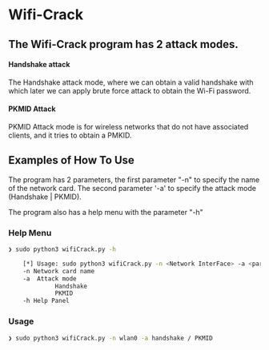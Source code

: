 # Wifi-Crack

## The Wifi-Crack program has 2 attack modes.

#### Handshake attack
The Handshake attack mode, where we can obtain a valid handshake with which later we can apply brute force attack to obtain the Wi-Fi password.

#### PKMID Attack
PKMID Attack mode is for wireless networks that do not have associated clients, and it tries to obtain a PMKID.


## Examples of How To Use
The program has 2 parameters, the first parameter "-n" to specify the name of the network card.
The second parameter '-a' to specify the attack mode (Handshake | PKMID).

The program also has a help menu with the parameter "-h"

### Help Menu
```bash
❯ sudo python3 wifiCrack.py -h

    [*] Usage: sudo python3 wifiCrack.py -n <Network InterFace> -a <parameters>
    -n Network card name
    -a  Attack mode
             Handshake
             PKMID
    -h Help Panel
```

### Usage
```bash
❯ sudo python3 wifiCrack.py -n wlan0 -a handshake / PKMID
```
